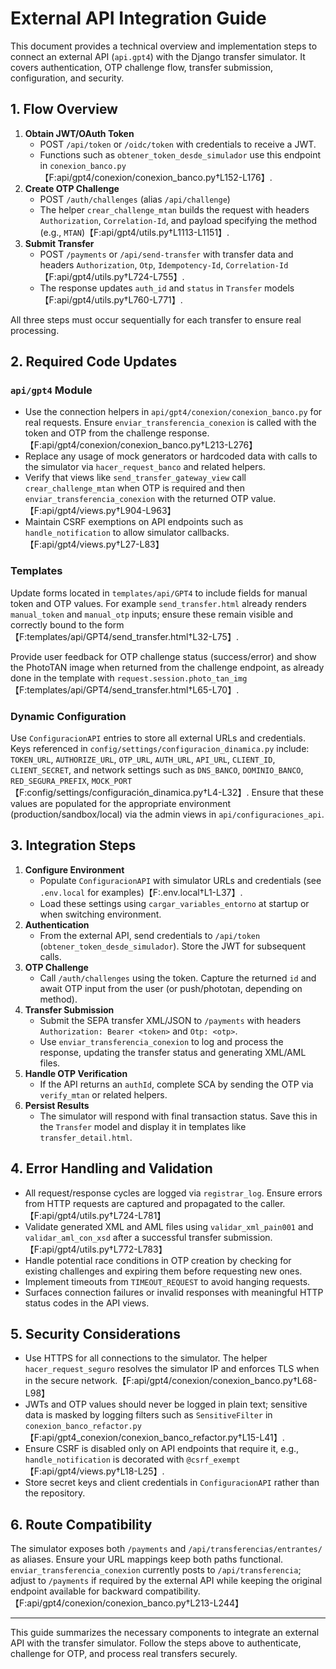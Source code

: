 # External API Integration Guide

This document provides a technical overview and implementation steps to connect an external API (`api.gpt4`) with the Django transfer simulator. It covers authentication, OTP challenge flow, transfer submission, configuration, and security.

## 1. Flow Overview

1. **Obtain JWT/OAuth Token**
   - POST `/api/token` or `/oidc/token` with credentials to receive a JWT.
   - Functions such as `obtener_token_desde_simulador` use this endpoint in `conexion_banco.py`【F:api/gpt4/conexion/conexion_banco.py†L152-L176】.
2. **Create OTP Challenge**
   - POST `/auth/challenges` (alias `/api/challenge`)
   - The helper `crear_challenge_mtan` builds the request with headers `Authorization`, `Correlation-Id`, and payload specifying the method (e.g., `MTAN`)【F:api/gpt4/utils.py†L1113-L1151】.
3. **Submit Transfer**
   - POST `/payments` or `/api/send-transfer` with transfer data and headers `Authorization`, `Otp`, `Idempotency-Id`, `Correlation-Id`【F:api/gpt4/utils.py†L724-L755】.
   - The response updates `auth_id` and `status` in `Transfer` models【F:api/gpt4/utils.py†L760-L771】.

All three steps must occur sequentially for each transfer to ensure real processing.

## 2. Required Code Updates

### `api/gpt4` Module

* Use the connection helpers in `api/gpt4/conexion/conexion_banco.py` for real requests. Ensure `enviar_transferencia_conexion` is called with the token and OTP from the challenge response.【F:api/gpt4/conexion/conexion_banco.py†L213-L276】
* Replace any usage of mock generators or hardcoded data with calls to the simulator via `hacer_request_banco` and related helpers.
* Verify that views like `send_transfer_gateway_view` call `crear_challenge_mtan` when OTP is required and then `enviar_transferencia_conexion` with the returned OTP value.【F:api/gpt4/views.py†L904-L963】
* Maintain CSRF exemptions on API endpoints such as `handle_notification` to allow simulator callbacks.【F:api/gpt4/views.py†L27-L83】

### Templates

Update forms located in `templates/api/GPT4` to include fields for manual token and OTP values. For example `send_transfer.html` already renders `manual_token` and `manual_otp` inputs; ensure these remain visible and correctly bound to the form【F:templates/api/GPT4/send_transfer.html†L32-L75】.

Provide user feedback for OTP challenge status (success/error) and show the PhotoTAN image when returned from the challenge endpoint, as already done in the template with `request.session.photo_tan_img`【F:templates/api/GPT4/send_transfer.html†L65-L70】.

### Dynamic Configuration

Use `ConfiguracionAPI` entries to store all external URLs and credentials. Keys referenced in `config/settings/configuracion_dinamica.py` include:
`TOKEN_URL`, `AUTHORIZE_URL`, `OTP_URL`, `AUTH_URL`, `API_URL`, `CLIENT_ID`, `CLIENT_SECRET`, and network settings such as `DNS_BANCO`, `DOMINIO_BANCO`, `RED_SEGURA_PREFIX`, `MOCK_PORT`【F:config/settings/configuración_dinamica.py†L4-L32】.
Ensure that these values are populated for the appropriate environment (production/sandbox/local) via the admin views in `api/configuraciones_api`.

## 3. Integration Steps

1. **Configure Environment**
   - Populate `ConfiguracionAPI` with simulator URLs and credentials (see `.env.local` for examples)【F:.env.local†L1-L37】.
   - Load these settings using `cargar_variables_entorno` at startup or when switching environment.
2. **Authentication**
   - From the external API, send credentials to `/api/token` (`obtener_token_desde_simulador`). Store the JWT for subsequent calls.
3. **OTP Challenge**
   - Call `/auth/challenges` using the token. Capture the returned `id` and await OTP input from the user (or push/phototan, depending on method).
4. **Transfer Submission**
   - Submit the SEPA transfer XML/JSON to `/payments` with headers `Authorization: Bearer <token>` and `Otp: <otp>`.
   - Use `enviar_transferencia_conexion` to log and process the response, updating the transfer status and generating XML/AML files.
5. **Handle OTP Verification**
   - If the API returns an `authId`, complete SCA by sending the OTP via `verify_mtan` or related helpers.
6. **Persist Results**
   - The simulator will respond with final transaction status. Save this in the `Transfer` model and display it in templates like `transfer_detail.html`.

## 4. Error Handling and Validation

* All request/response cycles are logged via `registrar_log`. Ensure errors from HTTP requests are captured and propagated to the caller.【F:api/gpt4/utils.py†L724-L781】
* Validate generated XML and AML files using `validar_xml_pain001` and `validar_aml_con_xsd` after a successful transfer submission.【F:api/gpt4/utils.py†L772-L783】
* Handle potential race conditions in OTP creation by checking for existing challenges and expiring them before requesting new ones.
* Implement timeouts from `TIMEOUT_REQUEST` to avoid hanging requests.
* Surfaces connection failures or invalid responses with meaningful HTTP status codes in the API views.

## 5. Security Considerations

* Use HTTPS for all connections to the simulator. The helper `hacer_request_seguro` resolves the simulator IP and enforces TLS when in the secure network.【F:api/gpt4/conexion/conexion_banco.py†L68-L98】
* JWTs and OTP values should never be logged in plain text; sensitive data is masked by logging filters such as `SensitiveFilter` in `conexion_banco_refactor.py`【F:api/gpt4_conexion/conexion_banco_refactor.py†L15-L41】.
* Ensure CSRF is disabled only on API endpoints that require it, e.g., `handle_notification` is decorated with `@csrf_exempt`【F:api/gpt4/views.py†L18-L25】.
* Store secret keys and client credentials in `ConfiguracionAPI` rather than the repository.

## 6. Route Compatibility

The simulator exposes both `/payments` and `/api/transferencias/entrantes/` as aliases. Ensure your URL mappings keep both paths functional. `enviar_transferencia_conexion` currently posts to `/api/transferencia`; adjust to `/payments` if required by the external API while keeping the original endpoint available for backward compatibility.【F:api/gpt4/conexion/conexion_banco.py†L213-L244】

---
This guide summarizes the necessary components to integrate an external API with the transfer simulator. Follow the steps above to authenticate, challenge for OTP, and process real transfers securely.